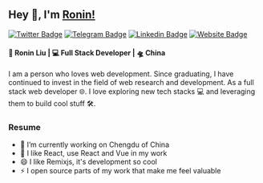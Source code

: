 ## Hey 👋, I'm [Ronin!](https://github.com/roninliu)

[![Twitter Badge](https://img.shields.io/badge/-Twitter-00acee?style=flat-square&logo=Twitter&logoColor=white)](https://twitter.com/roninliu)
[![Telegram Badge](https://img.shields.io/badge/-Telegram-0088cc?style=flat-square&logo=Telegram&logoColor=white)](https://t.me/roninliu)
[![Linkedin Badge](https://img.shields.io/badge/-LinkedIn-0e76a8?style=flat-square&logo=Linkedin&logoColor=white)](https://www.linkedin.com/in/roninliu/)
[![Website Badge](https://img.shields.io/badge/Website-3b5998?style=flat-square&logo=google-chrome&logoColor=white)](https://roninliu.github.io/)

#### 🙎 Ronin Liu  |  💻 Full Stack Developer  |  🛸 China
I am a person who loves web development. Since graduating, I have continued to invest in the field of web research and development. As a full stack web developer 🌐. I love exploring new tech stacks 💻 and leveraging them to build cool stuff 🛠️.

### Resume
- 🔭 I’m currently working on Chengdu of China
- 🌱 I like React, use React and Vue in my work
- 😄 I like Remixjs, it's development so cool
- ⚡ I open source parts of my work that make me feel valuable
